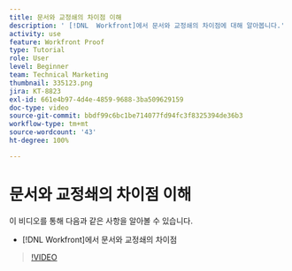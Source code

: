 ```yaml
---
title: 문서와 교정쇄의 차이점 이해
description: ' [!DNL  Workfront]에서 문서와 교정쇄의 차이점에 대해 알아봅니다.'
activity: use
feature: Workfront Proof
type: Tutorial
role: User
level: Beginner
team: Technical Marketing
thumbnail: 335123.png
jira: KT-8823
exl-id: 661e4b97-4d4e-4859-9688-3ba509629159
doc-type: video
source-git-commit: bbdf99c6bc1be714077fd94fc3f8325394de36b3
workflow-type: tm+mt
source-wordcount: '43'
ht-degree: 100%

---
```


# 문서와 교정쇄의 차이점 이해

이 비디오를 통해 다음과 같은 사항을 알아볼 수 있습니다.

* [!DNL Workfront]에서 문서와 교정쇄의 차이점

>[!VIDEO](https://video.tv.adobe.com/v/3439866/?quality=12&learn=on&enablevpops=1&captions=kor)
